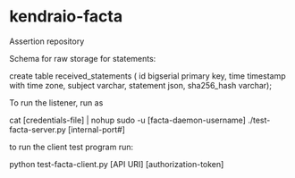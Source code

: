 # kendraio-facta
Assertion repository

Schema for raw storage for statements:

  create table received_statements (
      id bigserial primary key,
      time timestamp with time zone,
      subject varchar,
      statement json,
      sha256_hash varchar);

To run the listener, run as

  cat [credentials-file] | nohup sudo -u [facta-daemon-username] ./test-facta-server.py [internal-port#]

to run the client test program run:

  python test-facta-client.py [API URI] [authorization-token]


